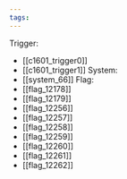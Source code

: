```yaml
---
tags:
---
```

Trigger:
- [[c1601_trigger0]]
- [[c1601_trigger1]]
System:
- [[system_66]]
Flag:
- [[flag_12178]]
- [[flag_12179]]
- [[flag_12256]]
- [[flag_12257]]
- [[flag_12258]]
- [[flag_12259]]
- [[flag_12260]]
- [[flag_12261]]
- [[flag_12262]]
